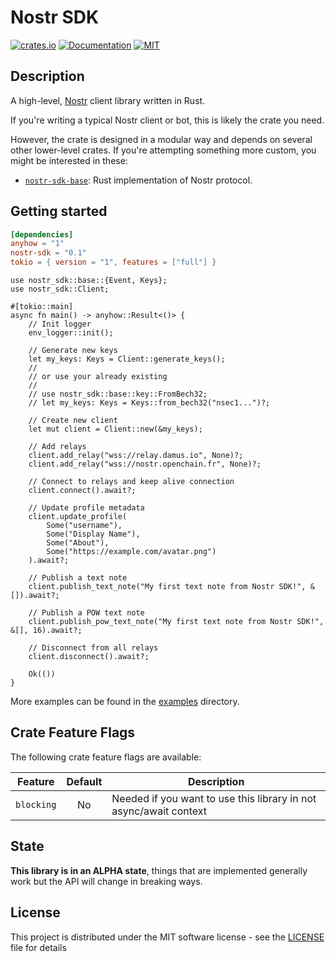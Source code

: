 # Nostr SDK

[![crates.io](https://img.shields.io/crates/v/nostr-sdk.svg)](https://crates.io/crates/nostr-sdk)
[![Documentation](https://docs.rs/nostr-sdk/badge.svg)](https://docs.rs/nostr-sdk)
[![MIT](https://img.shields.io/crates/l/nostr-sdk.svg)](../../LICENSE)

## Description

A high-level, [Nostr](https://github.com/nostr-protocol/nostr) client library written in Rust.

If you're writing a typical Nostr client or bot, this is likely the crate you need.

However, the crate is designed in a modular way and depends on several
other lower-level crates. If you're attempting something more custom, you might be interested in these:

- [`nostr-sdk-base`](https://crates.io/crates/nostr-sdk-base): Rust implementation of Nostr protocol.

## Getting started

```toml
[dependencies]
anyhow = "1"
nostr-sdk = "0.1"
tokio = { version = "1", features = ["full"] }
```

```rust,no_run
use nostr_sdk::base::{Event, Keys};
use nostr_sdk::Client;

#[tokio::main]
async fn main() -> anyhow::Result<()> {
    // Init logger
    env_logger::init();

    // Generate new keys
    let my_keys: Keys = Client::generate_keys();
    //
    // or use your already existing
    //
    // use nostr_sdk::base::key::FromBech32;
    // let my_keys: Keys = Keys::from_bech32("nsec1...")?;

    // Create new client
    let mut client = Client::new(&my_keys);

    // Add relays
    client.add_relay("wss://relay.damus.io", None)?;
    client.add_relay("wss://nostr.openchain.fr", None)?;

    // Connect to relays and keep alive connection
    client.connect().await?;

    // Update profile metadata
    client.update_profile(
        Some("username"), 
        Some("Display Name"), 
        Some("About"), 
        Some("https://example.com/avatar.png")
    ).await?;

    // Publish a text note
    client.publish_text_note("My first text note from Nostr SDK!", &[]).await?;

    // Publish a POW text note
    client.publish_pow_text_note("My first text note from Nostr SDK!", &[], 16).await?;

    // Disconnect from all relays
    client.disconnect().await?;

    Ok(())
}
```

More examples can be found in the [examples](https://github.com/yukibtc/nostr-rs-sdk/tree/master/crates/nostr-sdk/examples) directory.

## Crate Feature Flags

The following crate feature flags are available:

| Feature             | Default | Description                                                                                                                |
| ------------------- | :-----: | -------------------------------------------------------------------------------------------------------------------------- |
| `blocking`          |   No    | Needed if you want to use this library in not async/await context                                                          |

## State

**This library is in an ALPHA state**, things that are implemented generally work but the API will change in breaking ways.

## License

This project is distributed under the MIT software license - see the [LICENSE](../../LICENSE) file for details